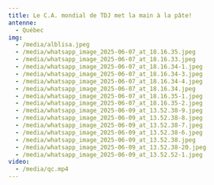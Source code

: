 ```yaml
---
title: Le C.A. mondial de TDJ met la main à la pâte!
antenne:
  - Québec
img:
  - /media/alblisa.jpeg
  - /media/whatsapp_image_2025-06-07_at_18.16.35.jpeg
  - /media/whatsapp_image_2025-06-07_at_18.16.33.jpeg
  - /media/whatsapp_image_2025-06-07_at_18.16.34-1.jpeg
  - /media/whatsapp_image_2025-06-07_at_18.16.34-3.jpeg
  - /media/whatsapp_image_2025-06-07_at_18.16.34-4.jpeg
  - /media/whatsapp_image_2025-06-07_at_18.16.34.jpeg
  - /media/whatsapp_image_2025-06-07_at_18.16.35-1.jpeg
  - /media/whatsapp_image_2025-06-07_at_18.16.35-2.jpeg
  - /media/whatsapp_image_2025-06-09_at_13.52.38-9.jpeg
  - /media/whatsapp_image_2025-06-09_at_13.52.38-8.jpeg
  - /media/whatsapp_image_2025-06-09_at_13.52.38-7.jpeg
  - /media/whatsapp_image_2025-06-09_at_13.52.38-6.jpeg
  - /media/whatsapp_image_2025-06-09_at_13.52.38.jpeg
  - /media/whatsapp_image_2025-06-09_at_13.52.38-20.jpeg
  - /media/whatsapp_image_2025-06-09_at_13.52.52-1.jpeg
video:
  - /media/qc.mp4
---
```


